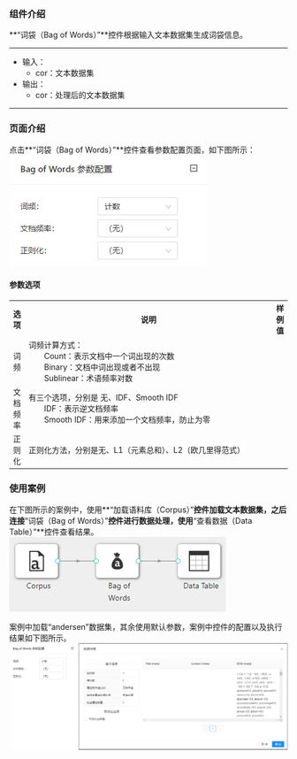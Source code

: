 ### 组件介绍
**“词袋（Bag of Words）”**控件根据输入文本数据集生成词袋信息。
<hr/>

- 输入：
  - cor：文本数据集
- 输出：
  - cor：处理后的文本数据集

<hr/>


### 页面介绍
点击**“词袋（Bag of Words）”**控件查看参数配置页面，如下图所示：  
[ ![](/img/aistudio/text-mining/bag-of-words/param.png) ](/img/aistudio/text-mining/bag-of-words/param.png)

#### 参数选项
<table>
  <tr>
    <th>选项</th>
    <th width="650">说明</th>
    <th>样例值</th>
  </tr>
  <tr>
      <td>词频</td> 
      <td>
      词频计算方式：<br/>
      &emsp;&emsp;Count：表示文档中一个词出现的次数<br/>
      &emsp;&emsp;Binary：文档中词出现或者不出现<br/>
      &emsp;&emsp;Sublinear：术语频率对数
      </td> 
      <td></td>
  </tr>
  <tr>
      <td>文档频率</td> 
      <td>
      有三个选项，分别是 无、IDF、Smooth IDF<br/>
      &emsp;&emsp;IDF：表示逆文档频率<br/>
      &emsp;&emsp;Smooth IDF：用来添加一个文档频率，防止为零
      </td> 
      <td></td>
  </tr>
  <tr>
      <td>正则化</td> 
      <td>
      正则化方法，分别是无、L1（元素总和）、L2（欧几里得范式）
      </td> 
      <td></td>
  </tr>
</table>

### 使用案例
在下图所示的案例中，使用**“加载语料库（Corpus）”**控件加载文本数据集，之后连接**“词袋（Bag of Words）”**控件进行数据处理，使用**“查看数据（Data Table）”**控件查看结果。  
[ ![](/img/aistudio/text-mining/bag-of-words/workflow.png) ](/img/aistudio/text-mining/bag-of-words/workflow.png)

案例中加载“andersen”数据集，其余使用默认参数，案例中控件的配置以及执行结果如下图所示。  
[![](/img/aistudio/text-mining/bag-of-words/workflow-result.png)](/img/aistudio/text-mining/bag-of-words/workflow-result.png)